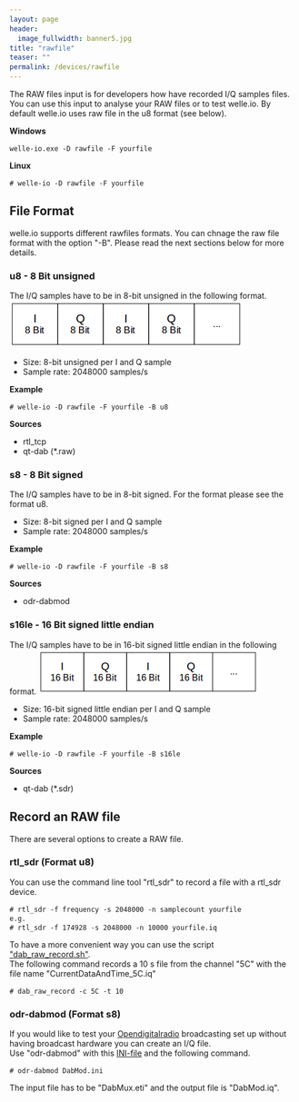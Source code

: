 ```yaml
---
layout: page
header:
  image_fullwidth: banner5.jpg
title: "rawfile"
teaser: ""
permalink: /devices/rawfile
---
```


The RAW files input is for developers how have recorded I/Q samples files. You can use this input to analyse your RAW files or to test welle.io. By default welle.io uses raw file in the u8 format (see below).

**Windows**
  ```
welle-io.exe -D rawfile -F yourfile
  ```

**Linux**
  ```
# welle-io -D rawfile -F yourfile
  ```

## File Format
welle.io supports different rawfiles formats. You can chnage the raw file format with the option "-B". Please read the next sections below for more details.

### u8 - 8 Bit unsigned
The I/Q samples have to be in 8-bit unsigned in the following format.
![rawfile_format_u8.png](/images/rawfile_format_u8.png)
* Size: 8-bit unsigned per I and Q sample
* Sample rate: 2048000 samples/s

**Example**
  ```
# welle-io -D rawfile -F yourfile -B u8
  ```

**Sources**
* rtl_tcp
* qt-dab (*.raw)

### s8 - 8 Bit signed
The I/Q samples have to be in 8-bit signed. For the format please see the format u8.
* Size: 8-bit signed per I and Q sample
* Sample rate: 2048000 samples/s

**Example**
  ```
# welle-io -D rawfile -F yourfile -B s8
  ```

**Sources**
* odr-dabmod

### s16le - 16 Bit signed little endian
The I/Q samples have to be in 16-bit signed little endian in the following format.
![rawfile_format_s16le.png](/images/rawfile_format_s16le.png)
* Size: 16-bit signed little endian per I and Q sample
* Sample rate: 2048000 samples/s

**Example**
  ```
# welle-io -D rawfile -F yourfile -B s16le
  ```

**Sources**
* qt-dab (*.sdr)

## Record an RAW file
There are several options to create a RAW file.

### rtl_sdr (Format u8)
You can use the command line tool "rtl_sdr" to record a file with a rtl_sdr device.
  ```
# rtl_sdr -f frequency -s 2048000 -n samplecount yourfile
e.g.
# rtl_sdr -f 174928 -s 2048000 -n 10000 yourfile.iq
  ```
To have a more convenient way you can use the script ["dab_raw_record.sh"](../download/dab_raw_record.sh).  
The following command records a 10 s file from the channel "5C" with the file name "CurrentDataAndTime_5C.iq"
  ```
# dab_raw_record -c 5C -t 10
  ```

### odr-dabmod (Format s8)
If you would like to test your [Opendigitalradio](http://www.opendigitalradio.org/) broadcasting set up without having broadcast hardware you can create an I/Q file.  
Use "odr-dabmod" with this [INI-file](../download/DabMod.ini) and the following command.
  ```
# odr-dabmod DabMod.ini
  ```
The input file has to be "DabMux.eti" and the output file is "DabMod.iq".

